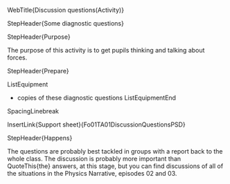 WebTitle{Discussion questions(Activity)}

StepHeader{Some diagnostic questions}

StepHeader{Purpose}

The purpose of this activity is to get pupils thinking and talking about forces.

StepHeader{Prepare}

ListEquipment
- copies of these diagnostic questions
ListEquipmentEnd

SpacingLinebreak

InsertLink{Support sheet}{Fo01TA01DiscussionQuestionsPSD}

StepHeader{Happens}

The questions are probably best tackled in groups with a report back to the whole class. The discussion is probably more important than QuoteThis{the} answers, at this stage, but you can find discussions of all of the situations in the Physics Narrative, episodes 02 and 03.

